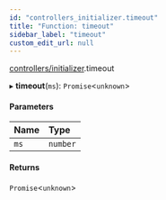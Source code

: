 ```yaml
---
id: "controllers_initializer.timeout"
title: "Function: timeout"
sidebar_label: "timeout"
custom_edit_url: null
---
```


[controllers/initializer](/api/modules/controllers_initializer.md).timeout

▸ **timeout**(`ms`): `Promise`<`unknown`\>

#### Parameters

| Name | Type |
| :------ | :------ |
| `ms` | `number` |

#### Returns

`Promise`<`unknown`\>
